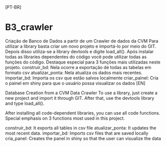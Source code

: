 [PT-BR]
# B3_crawler
Criação de Banco de Dados a partir de um Crawler de dados da CVM
Para utilizar a library basta criar um novo projeto e importá-lo por meio do GIT. Depois disso utiliza-se a library devtools e digite load_all().
Após instalar todas as libraries dependentes do código você pode utilizar todas as funções do código.
Destaque especial para 3 funções mais utilizadas neste projeto.
construir_bd: Nela ocorre a exportação de todas as tabelas em formato csv
atualizar_ponta: Nela atualiza os dados mais recentes.
importar_bd: Importa os csv que estão salvos localmente
criar_painel: Cria o painel em shiny para que o usuário possa visualizar os dados
[EN]

Database Creation from a CVM Data Crawler
To use a library, just create a new project and import it through GIT. After that, use the devtools library and type load_all().

After installing all code-dependent libraries, you can use all code functions.
Special emphasis on 3 functions most used in this project.

construir_bd: It exports all tables in csv file
atualizar_ponta: It updates the most recent data.
importar_bd: Imports csv files that are saved locally
cria_panel: Creates the panel in shiny so that the user can visualize the data

